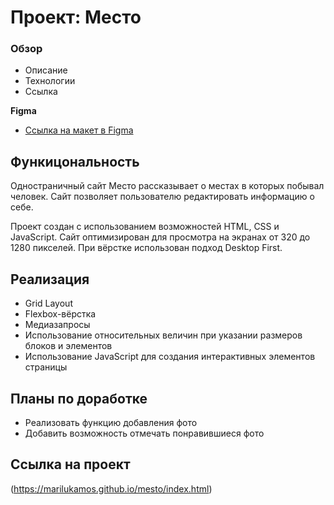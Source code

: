 # Проект: Место

### Обзор

* Описание
* Технологии
* Ссылка

**Figma**

* [Ссылка на макет в Figma](https://www.figma.com/file/2cn9N9jSkmxD84oJik7xL7/JavaScript.-Sprint-4?node-id=0%3A1)

## Функицональность

Одностраничный сайт Место рассказывает о местах в которых побывал человек. Сайт позволяет пользователю редактировать информацию о себе.

Проект создан с использованием возможностей HTML, CSS и JavaScript. Сайт оптимизирован для просмотра на экранах от 320 до 1280 пикселей. При вёрстке использован подход Desktop First.

## Реализация

- Grid Layout
- Flexbox-вёрстка
- Медиазапросы
- Использование относительных величин при указании размеров блоков и элементов
- Использование JavaScript для создания интерактивных элементов страницы

## Планы по доработке

- Реализовать функцию добавления фото
- Добавить возможность отмечать понравившиеся фото

## Ссылка на проект

(https://marilukamos.github.io/mesto/index.html) 